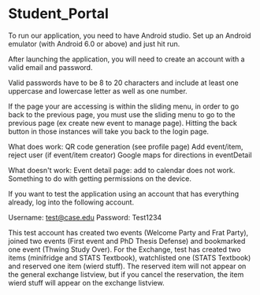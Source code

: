 # Student_Portal

To run our application, you need to have Android studio. Set up an Android emulator (with Android 6.0 or above) and just hit run.

After launching the application, you will need to create an account with a valid email and password.

Valid passwords have to be 8 to 20 characters and include at least one uppercase and lowercase letter as well as one number.

If the page your are accessing is within the sliding menu, in order to go back to the previous page, you must use the sliding menu to go to the previous page (ex create new event to manage page). Hitting the back button in those instances will take you back to the login page.

What does work:
QR code generation (see profile page)
Add event/item, reject user (if event/item creator)
Google maps for directions in eventDetail

What doesn't work:
Event detail page: add to calendar does not work. Something to do with getting permissions on the device.

If you want to test the application using an account that has everything already, log into the following account.

Username: test@case.edu
Password: Test1234

This test account has created two events (Welcome Party and Frat Party), joined two events (First event and PhD Thesis Defense) and bookmarked one event (Thwing Study Over). For the Exchange, test has created two items (minifridge and STATS Textbook), watchlisted one (STATS Textbook) and reserved one item (wierd stuff). The reserved item will not appear on the general exchange listview, but if you cancel the reservation, the item wierd stuff will appear on the exchange listview.